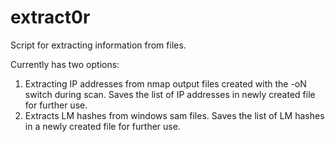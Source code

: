 # extract0r

Script for extracting information from files.

Currently has two options:

1) Extracting IP addresses from nmap output files created with the -oN switch during scan. Saves the list of IP addresses in newly created file for further use.
2)  Extracts LM hashes from windows sam files. Saves the list of LM hashes in a newly created file for further use.

